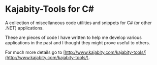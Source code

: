 Kajabity-Tools for C#
=====================

A collection of miscellaneous code utilities and snippets for C# (or other .NET) applications.

These are pieces of code I have written to help me develop various applications in the past and I thought they might
prove useful to others.

For much more details go to [http://www.kajabity.com/kajabity-tools/](http://www.kajabity.com/kajabity-tools/).
